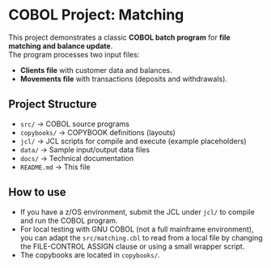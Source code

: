 # COBOL Project: Matching

This project demonstrates a classic **COBOL batch program** for **file matching and balance update**.  
The program processes two input files:
- **Clients file** with customer data and balances.
- **Movements file** with transactions (deposits and withdrawals).

## Project Structure

- `src/`       → COBOL source programs
- `copybooks/` → COPYBOOK definitions (layouts)
- `jcl/`       → JCL scripts for compile and execute (example placeholders)
- `data/`      → Sample input/output data files
- `docs/`      → Technical documentation
- `README.md`  → This file

## How to use

- If you have a z/OS environment, submit the JCL under `jcl/` to compile and run the COBOL program.
- For local testing with GNU COBOL (not a full mainframe environment), you can adapt the `src/matching.cbl`
  to read from a local file by changing the FILE-CONTROL ASSIGN clause or using a small wrapper script.
- The copybooks are located in `copybooks/`.





